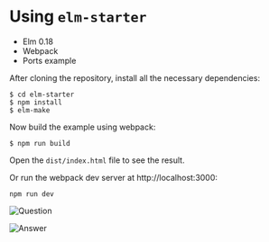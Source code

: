 # Using `elm-starter`

- Elm 0.18
- Webpack
- Ports example

After cloning the repository, install all the necessary dependencies:

```
$ cd elm-starter
$ npm install
$ elm-make
```

Now build the example using webpack:

```
$ npm run build
```

Open the `dist/index.html` file to see the result.

Or run the webpack dev server at http://localhost:3000:

```
npm run dev
```


![Question](http://i.imgur.com/W4QHT1N.png)

![Answer](http://i.imgur.com/IRFIL1d.png)
